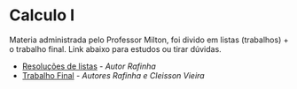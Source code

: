 # Calculo I

Materia administrada pelo Professor Milton, foi divido em listas (trabalhos) + o trabalho final. Link abaixo para estudos ou tirar dúvidas.

* [Resoluções de listas](https://github.com/rafalup/Calculo-I) - *Autor Rafinha*
* [Trabalho Final](https://github.com/rafalup/Under-Control) - *Autores Rafinha e Cleisson Vieira*